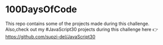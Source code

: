# 100DaysOfCode
This repo contains some of the projects made during this challenge.<br>
Also,check out my #JavaScript30 projects during this challenge here 👉 https://github.com/supzi-del/JavaScript30  
